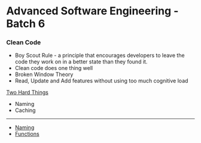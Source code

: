 # Advanced Software Engineering - Batch 6

### Clean Code

- Boy Scout Rule - a principle that encourages developers to leave the code they work on in a better state than they found it.
- Clean code does one thing well
- Broken Window Theory
- Read, Update and Add features without using too much cognitive load

[Two Hard Things](https://martinfowler.com/bliki/TwoHardThings.html)

- Naming
- Caching

---

- [Naming](./Naming.md)
- [Functions](./Functions.md)
